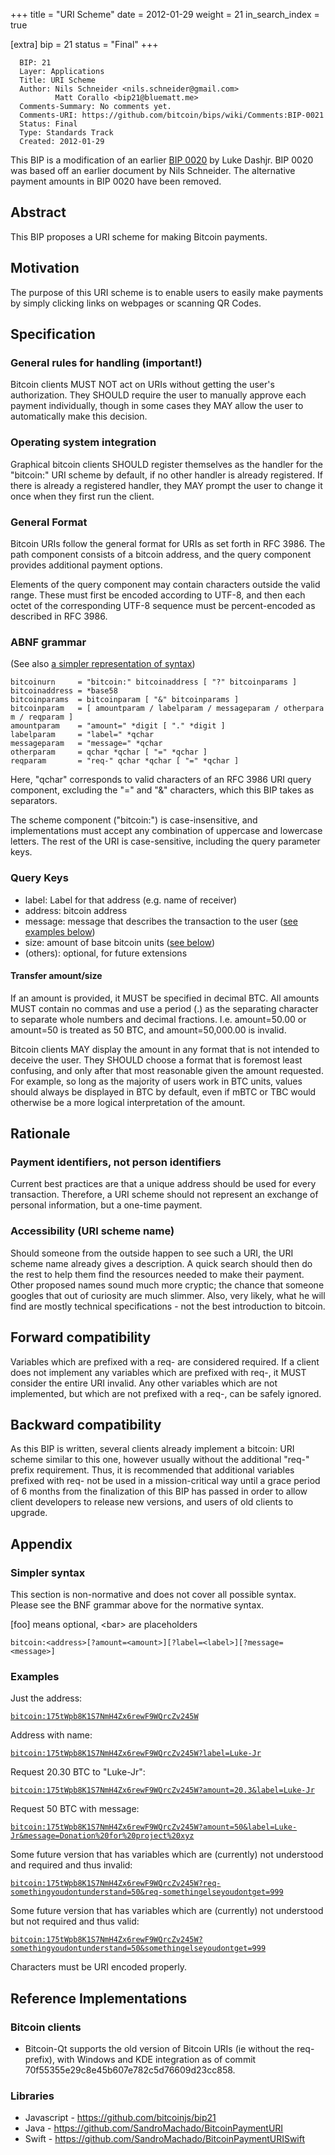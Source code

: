 +++
title = "URI Scheme"
date = 2012-01-29
weight = 21
in_search_index = true

[extra]
bip = 21
status = "Final"
+++

      BIP: 21
      Layer: Applications
      Title: URI Scheme
      Author: Nils Schneider <nils.schneider@gmail.com>
              Matt Corallo <bip21@bluematt.me>
      Comments-Summary: No comments yet.
      Comments-URI: https://github.com/bitcoin/bips/wiki/Comments:BIP-0021
      Status: Final
      Type: Standards Track
      Created: 2012-01-29

This BIP is a modification of an earlier [BIP
0020](bip-0020.mediawiki "wikilink") by Luke Dashjr. BIP 0020 was based
off an earlier document by Nils Schneider. The alternative payment
amounts in BIP 0020 have been removed.

## Abstract

This BIP proposes a URI scheme for making Bitcoin payments.

## Motivation

The purpose of this URI scheme is to enable users to easily make
payments by simply clicking links on webpages or scanning QR Codes.

## Specification

### General rules for handling (important!)

Bitcoin clients MUST NOT act on URIs without getting the user's
authorization. They SHOULD require the user to manually approve each
payment individually, though in some cases they MAY allow the user to
automatically make this decision.

### Operating system integration

Graphical bitcoin clients SHOULD register themselves as the handler for
the "bitcoin:" URI scheme by default, if no other handler is already
registered. If there is already a registered handler, they MAY prompt
the user to change it once when they first run the client.

### General Format

Bitcoin URIs follow the general format for URIs as set forth in RFC
3986. The path component consists of a bitcoin address, and the query
component provides additional payment options.

Elements of the query component may contain characters outside the valid
range. These must first be encoded according to UTF-8, and then each
octet of the corresponding UTF-8 sequence must be percent-encoded as
described in RFC 3986.

### ABNF grammar

(See also [a simpler representation of
syntax](#Simpler_syntax "wikilink"))

`bitcoinurn     = "bitcoin:" bitcoinaddress [ "?" bitcoinparams ]`  
`bitcoinaddress = *base58`  
`bitcoinparams  = bitcoinparam [ "&" bitcoinparams ]`  
`bitcoinparam   = [ amountparam / labelparam / messageparam / otherparam / reqparam ]`  
`amountparam    = "amount=" *digit [ "." *digit ]`  
`labelparam     = "label=" *qchar`  
`messageparam   = "message=" *qchar`  
`otherparam     = qchar *qchar [ "=" *qchar ]`  
`reqparam       = "req-" qchar *qchar [ "=" *qchar ]`

Here, "qchar" corresponds to valid characters of an RFC 3986 URI query
component, excluding the "=" and "&" characters, which this BIP takes as
separators.

The scheme component ("bitcoin:") is case-insensitive, and
implementations must accept any combination of uppercase and lowercase
letters. The rest of the URI is case-sensitive, including the query
parameter keys.

### Query Keys

-   label: Label for that address (e.g. name of receiver)
-   address: bitcoin address
-   message: message that describes the transaction to the user ([see
    examples below](#Examples "wikilink"))
-   size: amount of base bitcoin units ([see
    below](#Transfer_amount/size "wikilink"))
-   (others): optional, for future extensions

#### Transfer amount/size

If an amount is provided, it MUST be specified in decimal BTC. All
amounts MUST contain no commas and use a period (.) as the separating
character to separate whole numbers and decimal fractions. I.e.
amount=50.00 or amount=50 is treated as 50 BTC, and amount=50,000.00 is
invalid.

Bitcoin clients MAY display the amount in any format that is not
intended to deceive the user. They SHOULD choose a format that is
foremost least confusing, and only after that most reasonable given the
amount requested. For example, so long as the majority of users work in
BTC units, values should always be displayed in BTC by default, even if
mBTC or TBC would otherwise be a more logical interpretation of the
amount.

## Rationale

### Payment identifiers, not person identifiers

Current best practices are that a unique address should be used for
every transaction. Therefore, a URI scheme should not represent an
exchange of personal information, but a one-time payment.

### Accessibility (URI scheme name)

Should someone from the outside happen to see such a URI, the URI scheme
name already gives a description. A quick search should then do the rest
to help them find the resources needed to make their payment. Other
proposed names sound much more cryptic; the chance that someone googles
that out of curiosity are much slimmer. Also, very likely, what he will
find are mostly technical specifications - not the best introduction to
bitcoin.

## Forward compatibility

Variables which are prefixed with a req- are considered required. If a
client does not implement any variables which are prefixed with req-, it
MUST consider the entire URI invalid. Any other variables which are not
implemented, but which are not prefixed with a req-, can be safely
ignored.

## Backward compatibility

As this BIP is written, several clients already implement a bitcoin: URI
scheme similar to this one, however usually without the additional
"req-" prefix requirement. Thus, it is recommended that additional
variables prefixed with req- not be used in a mission-critical way until
a grace period of 6 months from the finalization of this BIP has passed
in order to allow client developers to release new versions, and users
of old clients to upgrade.

## Appendix

### Simpler syntax

This section is non-normative and does not cover all possible syntax.
Please see the BNF grammar above for the normative syntax.

\[foo\] means optional, &lt;bar&gt; are placeholders

`bitcoin:<address>[?amount=<amount>][?label=<label>][?message=<message>]`

### Examples

Just the address:

[`bitcoin:175tWpb8K1S7NmH4Zx6rewF9WQrcZv245W`](bitcoin:175tWpb8K1S7NmH4Zx6rewF9WQrcZv245W)

Address with name:

[`bitcoin:175tWpb8K1S7NmH4Zx6rewF9WQrcZv245W?label=Luke-Jr`](bitcoin:175tWpb8K1S7NmH4Zx6rewF9WQrcZv245W?label=Luke-Jr)

Request 20.30 BTC to "Luke-Jr":

[`bitcoin:175tWpb8K1S7NmH4Zx6rewF9WQrcZv245W?amount=20.3&label=Luke-Jr`](bitcoin:175tWpb8K1S7NmH4Zx6rewF9WQrcZv245W?amount=20.3&label=Luke-Jr)

Request 50 BTC with message:

[`bitcoin:175tWpb8K1S7NmH4Zx6rewF9WQrcZv245W?amount=50&label=Luke-Jr&message=Donation%20for%20project%20xyz`](bitcoin:175tWpb8K1S7NmH4Zx6rewF9WQrcZv245W?amount=50&label=Luke-Jr&message=Donation%20for%20project%20xyz)

Some future version that has variables which are (currently) not
understood and required and thus invalid:

[`bitcoin:175tWpb8K1S7NmH4Zx6rewF9WQrcZv245W?req-somethingyoudontunderstand=50&req-somethingelseyoudontget=999`](bitcoin:175tWpb8K1S7NmH4Zx6rewF9WQrcZv245W?req-somethingyoudontunderstand=50&req-somethingelseyoudontget=999)

Some future version that has variables which are (currently) not
understood but not required and thus valid:

[`bitcoin:175tWpb8K1S7NmH4Zx6rewF9WQrcZv245W?somethingyoudontunderstand=50&somethingelseyoudontget=999`](bitcoin:175tWpb8K1S7NmH4Zx6rewF9WQrcZv245W?somethingyoudontunderstand=50&somethingelseyoudontget=999)

Characters must be URI encoded properly.

## Reference Implementations

### Bitcoin clients

-   Bitcoin-Qt supports the old version of Bitcoin URIs (ie without the
    req- prefix), with Windows and KDE integration as of commit
    70f55355e29c8e45b607e782c5d76609d23cc858.

### Libraries

-   Javascript - <https://github.com/bitcoinjs/bip21>
-   Java - <https://github.com/SandroMachado/BitcoinPaymentURI>
-   Swift - <https://github.com/SandroMachado/BitcoinPaymentURISwift>
